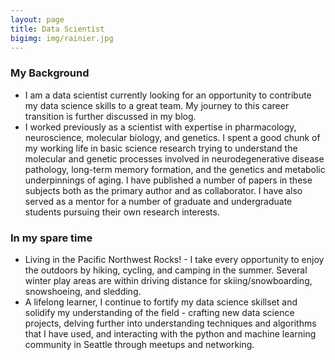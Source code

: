 ```yaml
---
layout: page
title: Data Scientist
bigimg: img/rainier.jpg
---
```


### **My Background**

* I am a data scientist currently looking for an opportunity to contribute my data science skills to a great team. My journey to this career transition is further discussed in my blog.
* I worked previously as a scientist with expertise in pharmacology, neuroscience, molecular biology, and genetics. I spent a good chunk of my working life in basic science research trying to understand the molecular and genetic processes involved in neurodegenerative disease pathology, long-term memory formation, and the genetics and metabolic underpinnings of aging. I have published a number of papers in these subjects both as the primary author and as collaborator. I have also served as a mentor for a number of graduate and undergraduate students pursuing their own research interests.


### **In my spare time**

* Living in the Pacific Northwest Rocks! - I take every opportunity to enjoy the outdoors by hiking, cycling, and camping in the summer. Several winter play areas are within driving distance for skiing/snowboarding, snowshoeing, and sledding.
* A lifelong learner, I continue to fortify my data science skillset and solidify my understanding of the field - crafting new data science projects, delving further into understanding techniques and algorithms that I have used, and interacting with the python and machine learning community in Seattle through meetups and networking.
